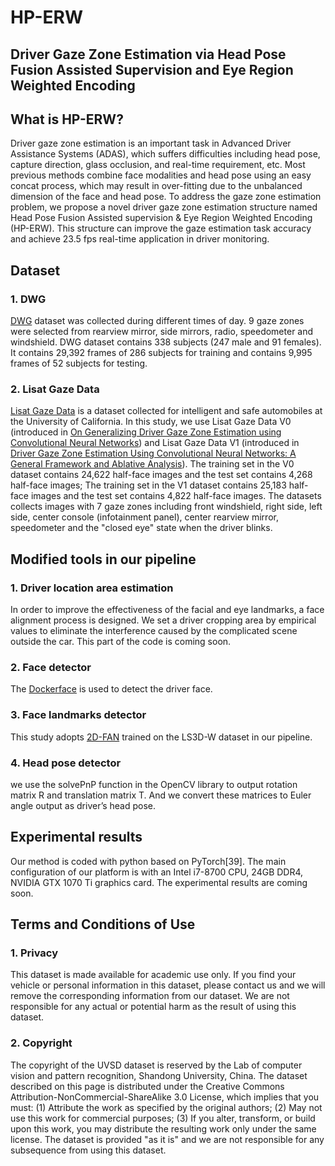 # **HP-ERW**
## **Driver Gaze Zone Estimation via Head Pose Fusion Assisted Supervision and Eye Region Weighted Encoding**
## What is HP-ERW?
Driver gaze zone estimation is an important task in Advanced Driver Assistance Systems (ADAS), which suffers difficulties including head pose, capture direction, glass occlusion, and real-time requirement, etc. Most previous methods combine face modalities and head pose using an easy concat process, which may result in over-fitting due to the unbalanced dimension of the face and head pose. To address the gaze zone estimation problem, we propose a novel driver gaze zone estimation structure named Head Pose Fusion Assisted supervision & Eye Region Weighted Encoding (HP-ERW).  This structure can improve the gaze estimation task accuracy and achieve 23.5 fps real-time application in driver monitoring.

## Dataset
### 1. DWG
[DWG](https://arxiv.org/abs/2004.05973) dataset was collected during different times of day. 9 gaze zones were selected from rearview mirror, side mirrors, radio, speedometer and windshield. DWG dataset contains 338 subjects (247 male and 91 females). It contains 29,392 frames of 286 subjects for training and contains 9,995 frames of 52 subjects for testing.

### 2. Lisat Gaze Data
[Lisat Gaze Data](https://github.com/arangesh/GPCycleGAN) is a dataset collected for intelligent and safe automobiles at the University of California. In this study, we use Lisat Gaze Data V0 (introduced in [On Generalizing Driver Gaze Zone Estimation using Convolutional Neural Networks](http://cvrr.ucsd.edu/publications/2017/IV2017-VoraTrivedi-OnGeneralizingGazeZone.pdf)) and Lisat Gaze Data V1 (introduced in [Driver Gaze Zone Estimation Using Convolutional Neural Networks: A General Framework and
Ablative Analysis](http://cvrr.ucsd.edu/publications/2018/sourabh_gaze_zone.pdf)). The training set in the V0 dataset contains 24,622 half-face images and the test set contains 4,268 half-face images; The training set in the V1 dataset contains 25,183 half-face images and the test set contains 4,822 half-face images. The datasets collects images with 7
gaze zones including front windshield, right side, left side, center console (infotainment panel), center rearview mirror, speedometer and the "closed eye" state when the driver blinks.

## Modified tools in our pipeline
### 1. Driver location area estimation
In order to improve the effectiveness of the facial and eye landmarks, a face alignment process is designed. We set a driver cropping area by empirical values to eliminate the interference caused by the complicated scene outside the car. 
This part of the code is coming soon.
### 2. Face detector
The [Dockerface](https://github.com/natanielruiz/dockerface) is used to detect the driver face.
### 3. Face landmarks detector
This study adopts [2D-FAN](https://github.com/tanmaysingha/2D-3D-FAN) trained on the LS3D-W dataset in our pipeline.
### 4. Head pose detector
we use the solvePnP function in the OpenCV library to output rotation matrix R and translation matrix T. And we convert these matrices to Euler angle output as driver’s head pose.
## Experimental results
Our method is coded with python based on PyTorch[39]. The main configuration of our platform is with an Intel i7-8700 CPU, 24GB DDR4, NVIDIA GTX 1070 Ti graphics card.
The experimental results are coming soon.


## Terms and Conditions of Use

### 1. Privacy

This dataset is made available for academic use only. If you find your vehicle or personal information in this dataset, please contact us and we will remove the corresponding information from our dataset. We are not responsible for any actual or potential harm as the result of using this dataset.

### 2. Copyright

The copyright of the UVSD dataset is reserved by the Lab of computer vision and pattern recognition, Shandong University, China. The dataset described on this page is distributed under the Creative Commons Attribution-NonCommercial-ShareAlike 3.0 License, which implies that you must: 
(1) Attribute the work as specified by the original authors;
(2) May not use this work for commercial purposes;
(3) If you alter, transform, or build upon this work, you may distribute the resulting work only under the same license. 
The dataset is provided "as it is" and we are not responsible for any subsequence from using this dataset.
